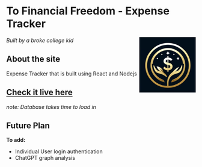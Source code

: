 # To Financial Freedom - Expense Tracker

*Built by a broke college kid* <img src="frontend/src/img/financialfreedom2.png" align="right" width="150">


## About the site
Expense Tracker that is built using React and Nodejs 
## [Check it live here](https://tofinancialfreedom.vercel.app/) 
*note: Database takes time to load in*

## Future Plan

**To add:**
- Individual User login authentication
- ChatGPT graph analysis
